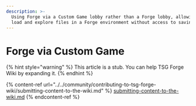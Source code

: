 ```yaml
---
description: >-
  Using Forge via a Custom Game lobby rather than a Forge lobby, allowing you to
  load and explore files in a Forge environment without access to saving.
---
```


# Forge via Custom Game

{% hint style="warning" %}
This article is a stub. You can help TSG Forge Wiki by expanding it.
{% endhint %}

{% content-ref url="../../community/contributing-to-tsg-forge-wiki/submitting-content-to-the-wiki.md" %}
[submitting-content-to-the-wiki.md](../../community/contributing-to-tsg-forge-wiki/submitting-content-to-the-wiki.md)
{% endcontent-ref %}

